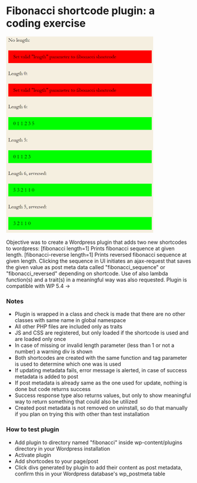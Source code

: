 # Fibonacci shortcode plugin: a coding exercise

![Fibonacci](https://github.com/rasmusjaa/fibonacci-shortcode-plugin/blob/master/fibonacci.png)

Objective was to create a Wordpress plugin that adds two new shortcodes to wordpress:
[fibonacci length=1] Prints fibonacci sequence at given length.
[fibonacci-reverse length=1] Prints reversed fibonacci sequence at given length.
Clicking the sequence in UI initiates an ajax-request that saves the given value as post meta data called "fibonacci_sequence" or "fibonacci_reversed" depending on shortcode.
Use of also lambda function(s) and a trait(s) in a meaningful way was also requested.
Plugin is compatible with WP 5.4 ->

### Notes
- Plugin is wrapped in a class and check is made that there are no other classes with same name in global namespace
- All other PHP files are included only as traits
- JS and CSS are registered, but only loaded if the shortcode is used and are loaded only once
- In case of missing or invalid length parameter (less than 1 or not a number) a warning div is shown
- Both shortcodes are created with the same function and tag parameter is used to determine which one was is used
- If updating metadata fails, error message is alerted, in case of success metadata is added to post
- If post metadata is already same as the one used for update, nothing is done but code returns success
- Success response type also returns values, but only to show meaningful way to return something that could also be utilized
- Created post metadata is not removed on uninstall, so do that manually if you plan on trying this with other than test installation

### How to test plugin
- Add plugin to directory named "fibonacci" inside wp-content/plugins directory in your Wordpress installation
- Activate plugin
- Add shortcodes to your page/post
- Click divs generated by plugin to add their content as post metadata, confirm this in your Wordpress database's wp_postmeta table
